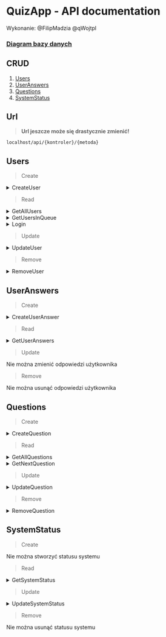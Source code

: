 # QuizApp - API documentation
Wykonanie: @FilipMadzia @qWojtpl

### [Diagram bazy danych](https://dbdiagram.io/d/Festiwal_nauki_quiz_elim-65943ee2ac844320ae1cfdb2)

## CRUD
1. [Users](#users)
2. [UserAnswers](#useranswers)
3. [Questions](#questions)
4. [SystemStatus](#systemstatus)

## Url

> **Url jeszcze może się drastycznie zmienić!**

`localhost/api/{kontroler}/{metoda}`

## Users
> Create

<details><summary>CreateUser</summary>
    
### Url:

`localhost/api/users/CreateUser/`

### Co przyjmuje:

JSON nowego użytkownika i API key (administrator)

```json
{
    "api_key": "administrator-api-key",
    "user": {
        "name": "John",
        "surname": "Smith",
        "password": 123
    }
}
```

### Co zwraca:

Informację o sukcesie

```json
{
    "success": true
}
```

</details>

> Read

<details><summary>GetAllUsers</summary>
    
### Url:

`localhost/api/users/GetAllUsers/`

### Co przyjmuje:

API key administratora

```json
{
    "api_key": "administrator-api-key"
}
```

### Co zwraca:

Wszystkich użytkowników

```json
[
    {
        "user_id": 0,
        "name": "John",
        "surname": "Smith",
        "login": "john.smith",
        "status": 0
    },
    {
        "user_id": 1,
        "name": "Will",
        "surname": "Hutcherson",
        "login": "will.hutcherson",
        "status": 0
    },
    {
        "user_id": 2,
        "name": "Kamil",
        "surname": "Zdun",
        "login": "kamil.zdun",
        "status": 0
    },
    ...
]
```

</details>

<details><summary>GetUsersInQueue</summary>
    
### Url:

`localhost/api/users/GetUsersInQueue/`

### Co przyjmuje:

API key

```json
{
    "api_key": "api-key"
}
```

### Co zwraca:

Wszystkich użytkowników, których status = 1

```json
[
    {
        "user_id": 0,
        "name": "John",
        "surname": "Smith"
    },
    {
        "user_id": 1,
        "name": "Will",
        "surname": "Hutcherson"
    },
    {
        "user_id": 2,
        "name": "Kamil",
        "surname": "Zdun"
    },
    ...
]
```

</details>

<details><summary>Login</summary>

### Url:

`localhost/api/users/Login/`

### Co przyjmuje:

Login i hasło użytkownika z użyciem POST

```js
login = "john.smith";
password = "182";
```

### Co zwraca:

Dane użytkownika

```json
{
    "user_id": 0,
    "account_type": 0,
    "name": "John",
    "surname": "Smith",
    "login": "john.smith",
    "api_key": "some-api-key",
    "status": 0
}
```

</details>

> Update

<details><summary>UpdateUser</summary>
    
### Url:

`localhost/api/users/UpdateUser/`

### Co przyjmuje:

ID użytkownika, dane użytkownika, API key (administrator)

```json
{
    "user_id": 0,
    "api_key": "administrator-api-key",
    "user": {
        "name": "new-name",
        "surname": "new-surname",
        "password": "new-password",
        "status": 0
    }
} 
```

### Co zwraca:

Informację o sukcesie

```json
{
    "success": true
}
```

</details>

> Remove

<details><summary>RemoveUser</summary>
    
### Url:

`localhost/api/users/RemoveUser/`

### Co przyjmuje:

ID użytkownika, API key (administrator)

```json
{
    "user_id": 0,
    "api_key": "administrator-api-key"
} 
```

### Co zwraca:

Informację o sukcesie

```json
{
    "success": true
}
```

</details>

## UserAnswers

> Create

<details><summary>CreateUserAnswer</summary>
    
### Url:

`localhost/api/useranswers/CreateUserAnswer/`

### Co przyjmuje:

Id pytania, wybraną odpowiedź, API key

```json
{
    "question_id": 1,
    "chosen_option": 1,
    "api_key": "api-key"
} 
```

### Co zwraca:

Informację o sukcesie

```json
{
    "success": true
}
```

</details>

> Read

<details><summary>GetUserAnswers</summary>
    
### Url:

`localhost/api/useranswers/GetUserAnswers/`

### Co przyjmuje:

API key (administrator), id użytkownika

```json
{
    "api_key": "administrator-api-key",
    "user_id": 0
} 
```

### Co zwraca:

Pytania

chosen_option może być nullem, tak samo end time

```json
[
    {
        "question": {
            "text": "Pytanie",
            "options": [
                "Opcja 1",
                "Opcja 2",
                "Opcja 3",
                "Opcja 4"
            ],
            "correct_answer": 0,
            "available_time": 0
        },
        "chosen_option": 2,
        "start_time": 84237423854,
        "end_time": 84237423860
    },
    {
        "question": {
            "text": "Pytanie",
            "options": [
                "Opcja 1",
                "Opcja 2",
                "Opcja 3",
                "Opcja 4"
            ],
            "correct_answer": 0,
            "available_time": 0
        },
        "chosen_option": NULL,
        "start_time": 84237423854,
        "end_time": NULL
    },
    {
        "question": {
            "text": "Pytanie",
            "options": [
                "Opcja 1",
                "Opcja 2",
                "Opcja 3",
                "Opcja 4"
            ],
            "correct_answer": 0,
            "available_time": 0
        },
        "chosen_option": 1,
        "start_time": 84237423854,
        "end_time": 84237423860
    },
    ...
]
```

</details>

> Update

Nie można zmienić odpowiedzi użytkownika

> Remove

Nie można usunąć odpowiedzi użytkownika

## Questions

> Create

<details><summary>CreateQuestion</summary>
    
### Url:

`localhost/api/questions/CreateQuestion/`

### Co przyjmuje:

Pytanie, API key (administrator)

```json
{
    "api_key": "administrator-api-key",
    "question": {
        "text": "Pytanie",
        "options": [
            "Opcja 1",
            "Opcja 2",
            "Opcja 3",
            "Opcja 4"
        ],
        "correct_answer": 0,
        "available_time": 0
    }
} 
```

### Co zwraca:

Informację o sukcesie

```json
{
    "success": true
}
```

</details>

> Read

<details><summary>GetAllQuestions</summary>
    
### Url:

`localhost/api/questions/GetAllQuestions/`

### Co przyjmuje:

API key administratora

```json
{
    "api_key": "administrator-api-key"
} 
```

### Co zwraca:

Wszystkie pytania

```json
[
    {
        "question_id": 1,
        "text": "Pytanie",
        "options": [
            "Opcja 1",
            "Opcja 2",
            "Opcja 3",
            "Opcja 4"
        ],
        "correct_answer": 2,
        "available_time": 0
    },
    {
        "question_id": 2,
        "text": "Pytanie2",
        "options": [
            "Opcja 1",
            "Opcja 2",
            "Opcja 3",
            "Opcja 4"
        ],
        "correct_answer": 0,
        "available_time": 0
    },
    ...
]
```

</details>

<details><summary>GetNextQuestion</summary>
    
### Url:

`localhost/api/questions/GetNextQuestion/`

### Co przyjmuje:

API key

```json
{
    "api_key": "some-api-key"
} 
```

### Co zwraca:

Pytanie

```json
{
    "text": "Pytanie",
    "options": [
        "Opcja 1",
        "Opcja 2",
        "Opcja 3",
        "Opcja 4"
    ],
    "available_time": 0
}
```

</details>

> Update

<details><summary>UpdateQuestion</summary>
    
### Url:

`localhost/api/questions/UpdateQuestion/`

### Co przyjmuje:

ID pytania, pytanie, API key (administrator)

```json
{
    "question_id": 0,
    "api_key": "administrator-api-key",
    "question": {
        "text": "Pytanie",
        "options": [
            "Opcja 1",
            "Opcja 2",
            "Opcja 3",
            "Opcja 4"
        ],
        "correct_answer": 0,
        "available_time": 0
    }
} 
```

### Co zwraca:

Informację o sukcesie

```json
{
    "success": true
}
```

</details>

> Remove

<details><summary>RemoveQuestion</summary>
    
### Url:

`localhost/api/questions/RemoveQuestion/`

### Co przyjmuje:

ID pytania, API key (administrator)

```json
{
    "question_id": 0,
    "api_key": "administrator-api-key"
} 
```

### Co zwraca:

Informację o sukcesie

```json
{
    "success": true
}
```

</details>

## SystemStatus

> Create

Nie można stworzyć statusu systemu

> Read

<details><summary>GetSystemStatus</summary>
    
### Url:

`localhost/api/systemstatus/GetSystemStatus/`

### Co przyjmuje:

Nic

### Co zwraca:

Status systemu

```json
{
    "status": 0
}
```

</details>

> Update

<details><summary>UpdateSystemStatus</summary>
    
### Url:

`localhost/api/systemstatus/UpdateSystemStatus/`

### Co przyjmuje:

API key (administrator)

```json
{
    "api_key": "administrator-api-key"
}
```

Cyfrę reprezentującą status systemu:

- 0 - wyłączony
- 1 - poczekalnia
- 2 - quiz
- 3 - wyniki

Jeżeli status systemu wynosi 2, a użytkownik jest w poczekalni,
to musi zostać przeniesiony na osobną podstronę lub wylogowany.
Nie może być sytuacji, żeby podczas quizu użytkownik wszedł na niego
z poczekalni.

```json
{
    "system_status": 1
}
```

### Co zwraca:

Informację o sukcesie

```json
{
    "success": true
}
```

</details>

> Remove

Nie można usunąć statusu systemu
